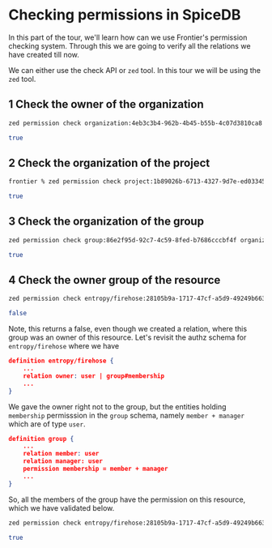 # Checking permissions in SpiceDB

In this part of the tour, we'll learn how can we use Frontier's permission checking system. Through this we are going to verify all the relations we have created till now.

We can either use the check API or `zed` tool. In this tour we will be using the `zed` tool.

## 1 Check the owner of the organization

```sh
zed permission check organization:4eb3c3b4-962b-4b45-b55b-4c07d3810ca8 owner user:2fd7f306-61db-4198-9623-6f5f1809df11
```

```sh
true
```

## 2 Check the organization of the project

```sh
frontier % zed permission check project:1b89026b-6713-4327-9d7e-ed03345da288 organization organization:4eb3c3b4-962b-4b45-b55b-4c07d3810ca8
```

```sh
true
```

## 3 Check the organization of the group

```sh
zed permission check group:86e2f95d-92c7-4c59-8fed-b7686cccbf4f organization organization:4eb3c3b4-962b-4b45-b55b-4c07d3810ca8
```

```sh
true
```

## 4 Check the owner group of the resource

```sh
zed permission check entropy/firehose:28105b9a-1717-47cf-a5d9-49249b6638df owner group:86e2f95d-92c7-4c59-8fed-b7686cccbf4f
```

```sh
false
```

Note, this returns a false, even though we created a relation, where this group was an owner of this resource.
Let's revisit the authz schema for `entropy/firehose` where we have

```json
definition entropy/firehose {
    ...
    relation owner: user | group#membership
    ...
}
```

We gave the owner right not to the group, but the entities holding `membership` permisssion in the `group` schema, namely `member + manager` which are of type `user`.

```json
definition group {
    ...
	relation member: user
	relation manager: user
	permission membership = member + manager
    ...
}
```

So, all the members of the group have the permission on this resource, which we have validated below.

```sh
zed permission check entropy/firehose:28105b9a-1717-47cf-a5d9-49249b6638df owner user:598688c6-8c6d-487f-b324-ef3f4af120bb
```

```sh
true
```
